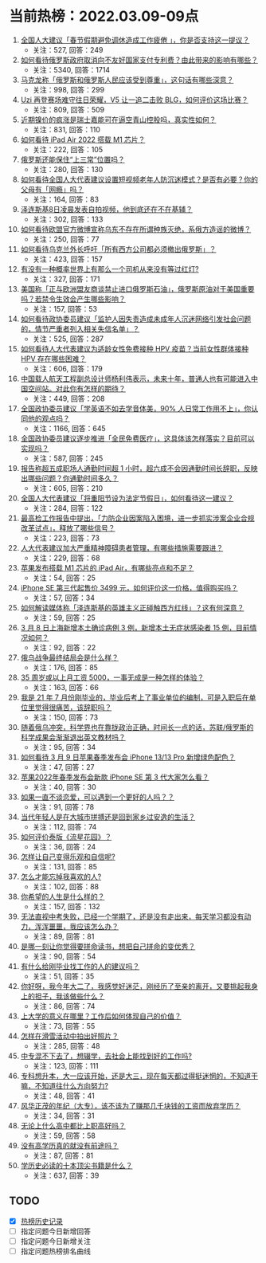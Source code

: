 # 当前热榜：2022.03.09-09点
1. [全国人大建议「春节假期避免调休造成工作疲倦 」，你是否支持这一提议？](https://www.zhihu.com/question/520515203)
    * 关注：527, 回答：249
2. [如何看待俄罗斯政府取消向不友好国家支付专利费？由此带来的影响有哪些？](https://www.zhihu.com/question/520682759)
    * 关注：5340, 回答：1714
3. [马克龙称「俄罗斯和俄罗斯人民应该受到尊重」，这句话有哪些深意？](https://www.zhihu.com/question/520775381)
    * 关注：998, 回答：299
4. [Uzi 再登赛场难守往日荣耀，V5 让一追二击败 BLG，如何评价这场比赛？](https://www.zhihu.com/question/520784620)
    * 关注：809, 回答：509
5. [近期镍价的疯涨是瑞士嘉能可在逼空青山控股吗，真实性如何？](https://www.zhihu.com/question/520728763)
    * 关注：831, 回答：110
6. [如何看待 iPad Air 2022 搭载 M1 芯片？](https://www.zhihu.com/question/520715369)
    * 关注：222, 回答：105
7. [俄罗斯还能保住“上三常”位置吗？](https://www.zhihu.com/question/520235570)
    * 关注：280, 回答：130
8. [如何看待全国人大代表建议设置短视频老年人防沉迷模式？是否有必要？你的父母有「网瘾」吗？](https://www.zhihu.com/question/520711109)
    * 关注：164, 回答：83
9. [泽连斯基8日凌晨发表自拍视频，他到底还在不在基辅？](https://www.zhihu.com/question/520692563)
    * 关注：302, 回答：133
10. [如何看待欧盟官方微博宣称乌东不存在所谓种族灭绝，系俄方造谣的微博？](https://www.zhihu.com/question/520721443)
    * 关注：250, 回答：77
11. [如何看待乌克兰外长呼吁「所有西方公司都必须撤出俄罗斯」？](https://www.zhihu.com/question/520777668)
    * 关注：423, 回答：157
12. [有没有一种概率世界上有那么一个司机从来没有等过红灯?](https://www.zhihu.com/question/520132446)
    * 关注：327, 回答：171
13. [美国称「正与欧洲盟友商谈禁止进口俄罗斯石油」，俄罗斯原油对于美国重要吗？若禁令生效会产生哪些影响？](https://www.zhihu.com/question/520526751)
    * 关注：157, 回答：53
14. [如何看待政协委员建议「监护人因失责造成未成年人沉迷网络引发社会问题的，情节严重者列入相关失信名单」？](https://www.zhihu.com/question/520527984)
    * 关注：525, 回答：287
15. [如何看待人大代表建议为适龄女性免费接种 HPV 疫苗？当前女性群体接种 HPV 存在哪些困难？](https://www.zhihu.com/question/519950038)
    * 关注：606, 回答：179
16. [中国载人航天工程副总设计师杨利伟表示，未来十年，普通人也有可能进入中国空间站。对此你有怎样的期待？](https://www.zhihu.com/question/520726107)
    * 关注：449, 回答：208
17. [全国政协委员建议「学英语不如去学音体美，90% 人日常工作用不上」，你认同他的观点吗？](https://www.zhihu.com/question/520681019)
    * 关注：1166, 回答：645
18. [全国政协委员建议逐步推进「全民免费医疗」，这具体该怎样落实？目前可以实现吗？](https://www.zhihu.com/question/520734716)
    * 关注：587, 回答：245
19. [报告称超五成职场人通勤时间超 1 小时，超六成不会因通勤时间长辞职，反映出哪些问题？你通勤时间多久？](https://www.zhihu.com/question/520684801)
    * 关注：605, 回答：210
20. [全国人大代表建议「将重阳节设为法定节假日」，如何看待这一建议？](https://www.zhihu.com/question/520703529)
    * 关注：284, 回答：122
21. [最高检工作报告中提出，「力防企业因案陷入困境，进一步抓实涉案企业合规改革试点」，释放了哪些信号？](https://www.zhihu.com/question/520734857)
    * 关注：223, 回答：73
22. [人大代表建议加大严重精神障碍患者管理，有哪些措施需要跟进？](https://www.zhihu.com/question/519370234)
    * 关注：229, 回答：68
23. [苹果发布搭载 M1 芯片的 iPad Air，有哪些亮点和不足？](https://www.zhihu.com/question/520862476)
    * 关注：54, 回答：25
24. [iPhone SE 第三代起售价 3499 元，如何评价这一价格，值得购买吗？](https://www.zhihu.com/question/520862415)
    * 关注：57, 回答：34
25. [如何解读媒体称「泽连斯基的英雄主义正碰触西方红线」？这有何深意？](https://www.zhihu.com/question/520781754)
    * 关注：59, 回答：25
26. [3 月 8 日上海新增本土确诊病例 3 例，新增本土无症状感染者 15 例，目前情况如何？](https://www.zhihu.com/question/520768608)
    * 关注：92, 回答：22
27. [俄乌战争最终结局会是什么样？](https://www.zhihu.com/question/518477118)
    * 关注：176, 回答：85
28. [35 周岁或以上月工资 5000，一事无成是一种怎样的体验？](https://www.zhihu.com/question/520351575)
    * 关注：163, 回答：66
29. [我是 21 年 7 月份刚毕业的，毕业后考上了事业单位的编制，可是入职后在单位里觉得很痛苦，该辞职吗？](https://www.zhihu.com/question/519791471)
    * 关注：150, 回答：73
30. [随着俄乌冲突，科学界也在靠拢政治正确，时间长一点的话，苏联/俄罗斯的科学成果会渐渐退出英文教材吗？](https://www.zhihu.com/question/520040680)
    * 关注：95, 回答：34
31. [如何看待 3 月 9 日苹果春季发布会 iPhone 13/13 Pro 新增绿色配色？](https://www.zhihu.com/question/520862211)
    * 关注：47, 回答：27
32. [苹果2022年春季发布会新款 iPhone SE 第 3 代大家怎么看？](https://www.zhihu.com/question/515026610)
    * 关注：40, 回答：30
33. [如果一直不谈恋爱，可以遇到一个更好的人吗？？](https://www.zhihu.com/question/520594163)
    * 关注：91, 回答：78
34. [当代年轻人是在大城市拼搏还是回到家乡过安逸的生活？](https://www.zhihu.com/question/512696177)
    * 关注：112, 回答：74
35. [如何评价泰版《流星花园》？](https://www.zhihu.com/question/506708138)
    * 关注：36, 回答：24
36. [怎样让自己变得乐观和自信呢?](https://www.zhihu.com/question/520566772)
    * 关注：131, 回答：85
37. [怎么才能忘掉我喜欢的人?](https://www.zhihu.com/question/520625160)
    * 关注：102, 回答：88
38. [你希望的人生是什么样的？](https://www.zhihu.com/question/519545044)
    * 关注：157, 回答：132
39. [无法直视中考失败，已经一个学期了，还是没有走出来，每天学习都没有动力，浑浑噩噩，我应该怎么办？](https://www.zhihu.com/question/520340512)
    * 关注：89, 回答：81
40. [是哪一刻让你觉得要拼命读书，想把自己拼命的变优秀？](https://www.zhihu.com/question/520505503)
    * 关注：90, 回答：54
41. [有什么给刚毕业找工作的人的建议吗？](https://www.zhihu.com/question/519933405)
    * 关注：51, 回答：35
42. [你好呀，我今年大二了，我感觉好迷茫，刚经历了至亲的离开，又要挑起我身上的担子，我该做些什么？](https://www.zhihu.com/question/520633320)
    * 关注：86, 回答：74
43. [上大学的意义在哪里？工作后如何体现自己的价值？](https://www.zhihu.com/question/520569581)
    * 关注：73, 回答：55
44. [怎样在滑雪活动中拍出好照片？](https://www.zhihu.com/question/22076467)
    * 关注：285, 回答：48
45. [中专混不下去了，想辍学，去社会上能找到好的工作吗?](https://www.zhihu.com/question/519977057)
    * 关注：123, 回答：111
46. [专科想升本，大一应该开始，还是大三，现在每天都过得挺迷惘的，不知道干嘛，不知道往什么方向努力?](https://www.zhihu.com/question/520553754)
    * 关注：48, 回答：41
47. [风华正茂的年纪（大专），该不该为了赚那几千块钱的工资而放弃学历？](https://www.zhihu.com/question/519945667)
    * 关注：34, 回答：31
48. [无论上什么高中都比上职高好吗？](https://www.zhihu.com/question/520317277)
    * 关注：59, 回答：58
49. [没有高学历真的就没有前途吗？](https://www.zhihu.com/question/520213032)
    * 关注：87, 回答：81
50. [学历史必读的十本顶尖书籍是什么？](https://www.zhihu.com/question/491584840)
    * 关注：637, 回答：39
## TODO
* [x] [热榜历史记录](hot_history/AllHot.md)
* [ ] 指定问题今日新增回答
* [ ] 指定问题今日新增关注
* [ ] 指定问题热榜排名曲线
